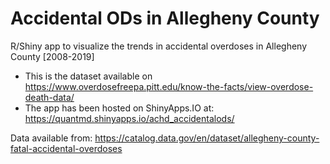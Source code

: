 # Accidental ODs in Allegheny County
R/Shiny app to visualize the trends in accidental overdoses in Allegheny County [2008-2019]

* This is the dataset available on https://www.overdosefreepa.pitt.edu/know-the-facts/view-overdose-death-data/ 
* The app has been hosted on ShinyApps.IO at: https://quantmd.shinyapps.io/achd_accidentalods/

Data available from: https://catalog.data.gov/en/dataset/allegheny-county-fatal-accidental-overdoses

